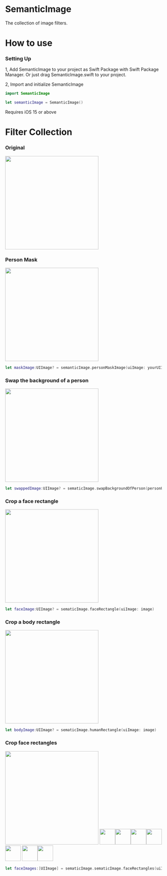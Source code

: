 # SemanticImage

The collection of image filters.

# How to use

### Setting Up

1, Add SemanticImage to your project as Swift Package with Swift Package Manager. 
   Or just drag SemanticImage.swift to your project.

2, Import and initialize SemanticImage

```swift
import SemanticImage
```

```swift
let semanticImage = SemanticImage()
```

Requires iOS 15 or above

# Filter Collection

### Original

<img width="300" src="https://user-images.githubusercontent.com/23278992/146860733-acf875a5-043c-4ebb-ab3c-f98e124f6a93.jpg">

### Person Mask

<img width="300" src="https://user-images.githubusercontent.com/23278992/146860762-01faf109-019f-4644-9e02-65c04adc1b79.JPG">


```swift
let maskImage:UIImage? = semanticImage.personMaskImage(uiImage: yourUIImage)
```

### Swap the background of a person

<img width="300" src="https://user-images.githubusercontent.com/23278992/146862832-14c0f002-b4e7-43c6-92e4-8595e99e15fd.JPG">

```swift
let swappedImage:UIImage? = sematicImage.swapBackgroundOfPerson(personUIImage: yourUIImage, backgroundUIImage: yourBackgroundUIImage)
```

### Crop a face rectangle

<img width="300" src="https://user-images.githubusercontent.com/23278992/147011663-326292e3-982b-4214-bbb5-ebb1ceb06e02.JPG">

```swift
let faceImage:UIImage? = sematicImage.faceRectangle(uiImage: image)
```

### Crop a body rectangle

<img width="300" src="https://user-images.githubusercontent.com/23278992/147012402-f3866730-4996-4036-b7c5-1358bad547b1.JPG">

```swift
let bodyImage:UIImage? = sematicImage.humanRectangle(uiImage: image)
```

### Crop face rectangles

<img width="300" src="https://user-images.githubusercontent.com/23278992/147014241-fca3ceb0-c042-4a64-96a5-ad54c3dde96e.JPEG"> <img width="50" src="https://user-images.githubusercontent.com/23278992/147014227-3a4aa167-3cd4-492f-a515-48ec7a7e2489.JPG"><img width="50" src="https://user-images.githubusercontent.com/23278992/147014232-559a7373-2288-4ee1-ac88-5b2cd7a9e65d.JPG"><img width="50" src="https://user-images.githubusercontent.com/23278992/147014233-819fd97a-138f-4de8-8c44-3f59742e68a0.JPG"><img width="50" src="https://user-images.githubusercontent.com/23278992/147014233-819fd97a-138f-4de8-8c44-3f59742e68a0.JPG"><img width="50" src="https://user-images.githubusercontent.com/23278992/147014235-08347066-d97f-46aa-8810-9349f6481917.JPG">
<img width="50" src="https://user-images.githubusercontent.com/23278992/147014237-8bb38476-3073-4dd7-9a72-b836e029dc9e.JPG"><img width="50" src="https://user-images.githubusercontent.com/23278992/147014238-8e9b5727-2821-4798-b66b-ae2fa8673c57.JPG">

```swift
let faceImages:[UIImage] = sematicImage.sematicImage.faceRectangles(uiImage: image)
```



